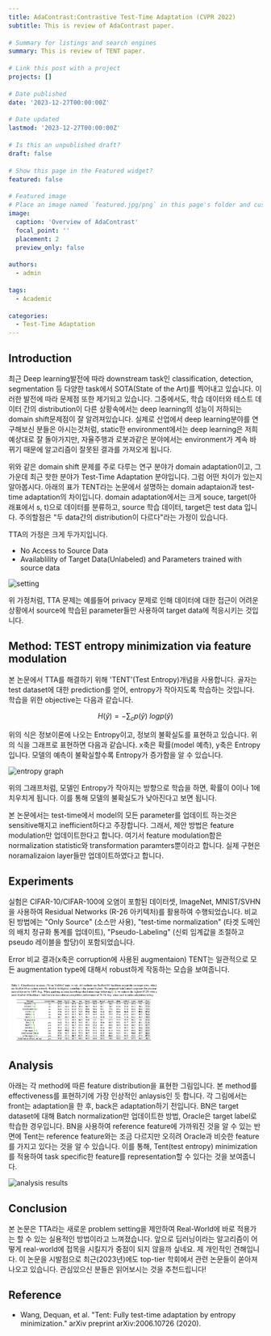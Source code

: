 ```yaml
---
title: AdaContrast:Contrastive Test-Time Adaptation (CVPR 2022)
subtitle: This is review of AdaContrast paper. 

# Summary for listings and search engines
summary: This is review of TENT paper.

# Link this post with a project
projects: []

# Date published
date: '2023-12-27T00:00:00Z'

# Date updated
lastmod: '2023-12-27T00:00:00Z'

# Is this an unpublished draft?
draft: false

# Show this page in the Featured widget?
featured: false

# Featured image
# Place an image named `featured.jpg/png` in this page's folder and customize its options here.
image:
  caption: 'Overview of AdaContrast'
  focal_point: ''
  placement: 2
  preview_only: false

authors:
  - admin

tags:
  - Academic

categories:
  - Test-Time Adaptation
---
```


## Introduction
최근 Deep learning발전에 따라 downstream task인 classification, detection, segmentation 등 다양한 task에서 SOTA(State of the Art)를 찍어내고 있습니다. 이러한 발전에 따라 문제점 또한 제기되고 있습니다. 그중에서도, 학습 데이터와 테스트 데이터 간의 distribution이 다른 상황속에서는 deep learning의 성능이 저하되는 domain shift문제점이 잘 알려져있습니다. 실제로 산업에서 deep learning분야를 연구해보신 분들은 아시는것처럼, static한 environment에서는 deep learning은 저희 예상대로 잘 돌아가지만, 자율주행과 로봇과같은 분야에서는 environment가 계속 바뀌기 때문에 알고리즘이 잘못된 결과를 가져오게 됩니다.

위와 같은 domain shift 문제를 주로 다루는 연구 분야가 domain adaptation이고, 그 가운데 최근 핫한 분야가 Test-Time Adaptation 분야입니다. 그럼 어떤 차이가 있는지 알아봅시다. 아래의 표가 TENT라는 논문에서 설명하는 domain adaptaion과 test-time adaptation의 차이입니다. domain adaptation에서는 크게 souce, target(아래표에서 s, t)으로 데이터를 분류하고, source 학습 데이터, target은 test data 입니다. 주의할점은 "두 data간의 distribution이 다르다"라는 가정이 있습니다.

TTA의 가정은 크게 두가지입니다.
- No Access to Source Data 
- Availablility of Target Data(Unlabeled) and Parameters trained with source data

 <img src="settings.png" alt="setting" width="500"/>

위 가정처럼, TTA 문제는 예를들어 privacy 문제로 인해 데이터에 대한 접근이 어려운 상황에서 source에 학습된 parameter들만 사용하여 target data에 적응시키는 것입니다.


## Method: TEST entropy minimization via feature modulation

본 논문에서 TTA를 해결하기 위해 'TENT'(Test Entropy)개념을 사용합니다. 골자는 test dataset에 대한 prediction를 얻어, entropy가 작아지도록 학습하는 것입니다. 학습을 위한 objective는 다음과 같습니다.

$$H(\hat{y})=-\sum_{c}p(\hat{y}) \ logp(\hat{y})$$

위의 식은 정보이론에 나오는 Entropy이고, 정보의 불확실도를 표현하고 있습니다. 위의 식을 그래프로 표현하면 다음과 같습니다. x축은 확률(model 예측), y축은 Entropy입니다. 모델의 예측이 불확실할수록 Entropy가 증가함을 알 수 있습니다.

 <img src="entorpy.png" alt="entropy graph" width="300"/>

위의 그래프처럼, 모델인 Entropy가 작아지는 방향으로 학습을 하면, 확률이 0이나 1에 치우치게 됩니다. 이를 통해 모델의 불확실도가 낮아진다고 보면 됩니다. 

본 논문에서는 test-time에서 model의 모든 parameter를 업데이트 하는것은 sensitive해지고 inefficient하다고 주장합니다. 그래서, 제안 방법은 feature modulation만 업데이트한다고 합니다. 여기서 feature modulation함은 normalization statistic와 transformation paramters뿐이라고 합니다. 실제 구현은 noramalizaion layer들만 업데이트하였다고 합니다. 

## Experiments

실험은 CIFAR-10/CIFAR-100에 오염이 포함된 데이터셋, ImageNet, MNIST/SVHN을 사용하여 Residual Networks (R-26 아키텍처)를 활용하여 수행되었습니다. 비교된 방법에는 "Only Source" (소스만 사용), "test-time normalization" (타겟 도메인의 배치 정규화 통계를 업데이트), "Pseudo-Labeling" (신뢰 임계값을 조절하고 pseudo 레이블을 할당)이 포함되었습니다.

Error 비교 결과(x축은 corruption에 사용된 augmentaion)
TENT는 일관적으로 모든 augmentation type에 대해서 robust하게 작동하는 모습을 보여줍니다.

 <img src="exp.png" alt="experiment results" width="300"/>

## Analysis

아래는 각 method에 따른 feature distribution을 표현한 그림입니다. 본 method를 effectiveness를 표현하기에 가장 인상적인 anlaysis인 듯 합니다. 각 그림에서는 front는 adaptation을 한 후, back은 adaptation하기 전입니다. BN은 target dataset에 대해 Batch normalization만 업데이트한 방법, Oracle은 target label로 학습한 경우입니다. BN을 사용하여 reference feature에 가까워진 것을 알 수 있는 반면에 Tent는 reference feature와는 조금 다르지만 오히려 Oracle과 비슷한 feature 를 가지고 있다는 것을 알 수 있습니다. 이를 통해, Tent(test entropy) minimization를 적용하여 task specific한 feature를 representation할 수 있다는 것을 보여줍니다.

 <img src="analysis.png" alt="analysis results" width="300"/>


## Conclusion

본 논문은 TTA라는 새로운 problem setting을 제안하여 Real-World에 바로 적용가는 할 수 있는 실용적인 방법이라고 느껴졌습니다. 앞으로 딥러닝이라는 알고리즘이 어떻게 real-world에 접목을 시킬지가 중점이 되지 않을까 싶네요. 제 개인적인 견해입니다. 이 논문을 시발점으로 최근(2023년)에도 top-tier 학회에서 관련 논문들이 쏟아져나오고 있습니다. 관심있으신 분들은 읽어보시는 것을 추천드립니다!

## Reference
- Wang, Dequan, et al. "Tent: Fully test-time adaptation by entropy minimization." arXiv preprint arXiv:2006.10726 (2020).